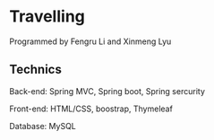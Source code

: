 # Travelling
Programmed by Fengru Li and Xinmeng Lyu

## Technics
Back-end: Spring MVC, Spring boot, Spring sercurity

Front-end: HTML/CSS, boostrap, Thymeleaf

Database: MySQL
